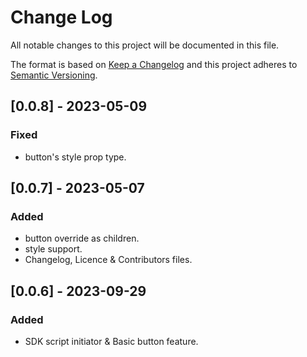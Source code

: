 
# Change Log
All notable changes to this project will be documented in this file.

The format is based on [Keep a Changelog](http://keepachangelog.com/)
and this project adheres to [Semantic Versioning](http://semver.org/).

## [0.0.8] - 2023-05-09

### Fixed
- button's style prop type.

## [0.0.7] - 2023-05-07

### Added
- button override as children.
- style support.
- Changelog, Licence & Contributors files.

## [0.0.6] - 2023-09-29

### Added
- SDK script initiator & Basic button feature.
